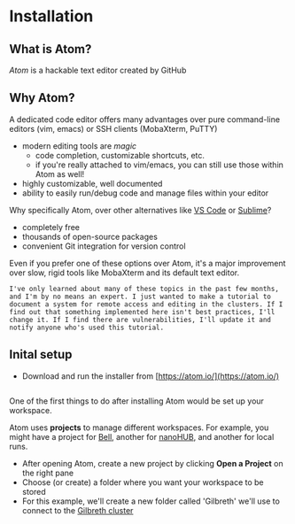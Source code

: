 # Installation

## What is Atom?
*Atom* is a hackable text editor created by GitHub

## Why Atom?
A dedicated code editor offers many advantages over pure command-line editors (vim, emacs) or SSH clients (MobaXterm, PuTTY)
- modern editing tools are *magic*
  - code completion, customizable shortcuts, etc.
  - if you're really attached to vim/emacs, you can still use those within Atom as well!
- highly customizable, well documented
- ability to easily run/debug code and manage files within your editor

Why specifically Atom, over other alternatives like [VS Code](https://code.visualstudio.com/) or [Sublime](https://www.sublimetext.com/)?
- completely free
- thousands of open-source packages
- convenient Git integration for version control

Even if you prefer one of these options over Atom, it's a major improvement over slow, rigid tools like MobaXterm and its default text editor.

```{attention}
I've only learned about many of these topics in the past few months, and I'm by no means an expert. I just wanted to make a tutorial to document a system for remote access and editing in the clusters. If I find out that something implemented here isn't best practices, I'll change it. If I find there are vulnerabilities, I'll update it and notify anyone who's used this tutorial.
```

## Inital setup

- Download and run the installer from [https://atom.io/](https://atom.io/)

```{note} This tutorial is done on Windows using Atom 1.60.0. OS X/Linux or different Atom versions may differ slightly
```

One of the first things to do after installing Atom would be set up your workspace.

Atom uses **projects** to manage different workspaces. For example, you might have a project for [Bell](https://www.rcac.purdue.edu/compute/bell), another for [nanoHUB](https://nanohub.org/), and another for local runs.

- After opening Atom, create a new project by clicking **Open a Project** on the right pane
- Choose (or create) a folder where you want your workspace to be stored
- For this example, we'll create a new folder called 'Gilbreth' we'll use to connect to the [Gilbreth cluster](https://www.rcac.purdue.edu/compute/gilbreth)
